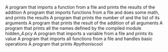 A program that imports a function from a file and prints the results of the addition
A program that imports functions from a file and does some math, and prints the results
A program that prints the number of and the list of its arguments
A program that prints the result of the addition of all arguments
A program that prints all the names defined by the compiled module hidden_4.pcy
A program that imports a variable from a file and prints its value
A program that imports all functions from a file and handles basic operations
A program that prints #pythoniscool

